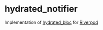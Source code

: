 # hydrated_notifier

Implementation of [hydrated_bloc](https://pub.dev/packages/hydrated_bloc) for [Riverpod](https://pub.dev/packages/riverpod)